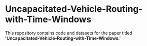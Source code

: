 # Uncapacitated-Vehicle-Routing-with-Time-Windows
This repository contains code and datasets for the paper titled **'Uncapacitated-Vehicle-Routing-with-Time-Windows.'**

